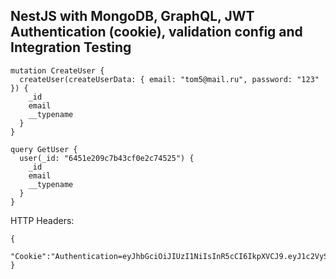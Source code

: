 ## NestJS with MongoDB, GraphQL, JWT Authentication (cookie), validation config and Integration Testing

```
mutation CreateUser {
  createUser(createUserData: { email: "tom5@mail.ru", password: "123" }) {
    _id
    email
    __typename
  }
}

query GetUser {
  user(_id: "6451e209c7b43cf0e2c74525") {
    _id
    email
    __typename
  }
}

```

HTTP Headers:

```
{
  "Cookie":"Authentication=eyJhbGciOiJIUzI1NiIsInR5cCI6IkpXVCJ9.eyJ1c2VySWQiOiI2NDUxZTIwOWM3YjQzY2YwZTJjNzQ1MjUiLCJpYXQiOjE2ODMwOTM1NDAsImV4cCI6MTY4NjA5MzU0MH0.WWkpluPzhanwAArhpOuG8GUZeIFn0OQzy9pWBl4gglc"
}
```